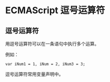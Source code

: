 
# ECMAScript 逗号运算符




## 逗号运算符

用逗号运算符可以在一条语句中执行多个运算。

例如：

```
var iNum1 = 1, iNum = 2, iNum3 = 3;
```

逗号运算符常用变量声明中。
